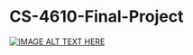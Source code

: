 # CS-4610-Final-Project

[![IMAGE ALT TEXT HERE](https://img.youtube.com/vi/zPo4SVpFfJo/0.jpg)](https://www.youtube.com/watch?v=zPo4SVpFfJo)
